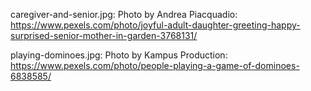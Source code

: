 caregiver-and-senior.jpg: Photo by Andrea Piacquadio: https://www.pexels.com/photo/joyful-adult-daughter-greeting-happy-surprised-senior-mother-in-garden-3768131/

playing-dominoes.jpg: Photo by Kampus Production: https://www.pexels.com/photo/people-playing-a-game-of-dominoes-6838585/
